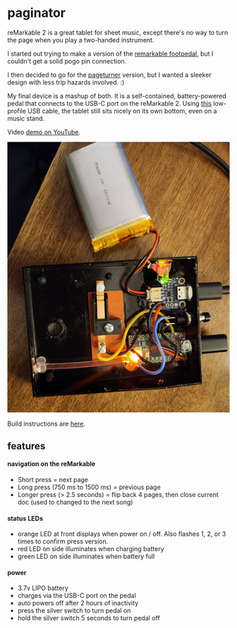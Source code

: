 # paginator
reMarkable 2 is a great tablet for sheet music, except there's no way to turn the page when you play a two-handed instrument.

I started out trying to make a version of the [remarkable footpedal](https://github.com/reini1305/remarkable_footpedal), but I couldn't get a solid pogo pin connection.

I then decided to go for the [pageturner](https://github.com/FunkyFab/pageturner) version, but I wanted a sleeker design with less trip hazards involved. :)

My final device is a mashup of both. It is a self-contained, battery-powered pedal that connects to the USB-C port on the reMarkable 2. Using [this](https://www.amazon.com/dp/B0C7GCQVC6) low-profile USB cable, the tablet still sits nicely on its own bottom, even on a music stand.

Video [demo on YouTube](https://youtu.be/zBM0Pr0DNEA).

![paginator guts](https://raw.githubusercontent.com/aflusche/paginator/main/inside_with_light.jpg)

Build instructions are [here](build.md).

## features

#### navigation on the reMarkable
- Short press = next page
- Long press (750 ms to 1500 ms) = previous page
- Longer press (> 2.5 seconds) = flip back 4 pages, then close current doc (used to changed to the next song)

#### status LEDs
- orange LED at front displays when power on / off. Also flashes 1, 2, or 3 times to confirm press version.
- red LED on side illuminates when charging battery
- green LED on side illuminates when battery full

#### power
- 3.7v LIPO battery
- charges via the USB-C port on the pedal
- auto powers off after 2 hours of inactivity
- press the silver switch to turn pedal on
- hold the silver switch 5 seconds to turn pedal off
